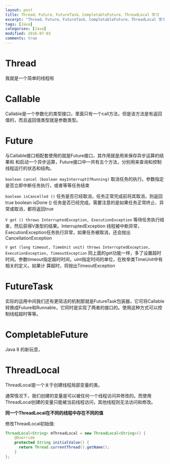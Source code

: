```yaml
---
layout: post
title: Thread、Future、FutureTask、CompletableFuture、ThreadLocal 学习
excerpt: "Thread、Future、FutureTask、CompletableFuture、ThreadLocal 学习"
tags: [Java]
categories: [Java]
modified: 2016-07-03
comments: true
---
```


# Thread

我就是一个简单的线程啦

# Callable

Callable是一个参数化的类型接口，里面只有一个call方法，但是该方法是有返回值的，而且返回值类型就是参数类型。

# Future

与Callable接口相配套使用的就是Future接口，其作用就是用来保存异步运算的结果和
和启动一个异步运算，Future接口中一共有五个方法，分别用来查询和控制线程运行的状态和结构。

  ` boolean cancel (boolean mayInterruptIfRunning) ` 取消任务的执行。参数指定是否立即中断任务执行，或者等等任务结束

  ` boolean isCancelled () ` 任务是否已经取消，任务正常完成前将其取消，则返回 true
boolean isDone () 任务是否已经完成。需要注意的是如果任务正常终止、异常或取消，都将返回true

  ` V get () throws InterruptedException, ExecutionException ` 等待任务执行结束，然后获得V类型的结果。InterruptedException 线程被中断异常， ExecutionException任务执行异常，如果任务被取消，还会抛出CancellationException

  ` V get (long timeout, TimeUnit unit) throws InterruptedException, ExecutionException, TimeoutException ` 同上面的get功能一样，多了设置超时时间。参数timeout指定超时时间，uint指定时间的单位，在枚举类TimeUnit中有相关的定义。如果计 算超时，将抛出TimeoutException


# FutureTask

实际的运用中间我们还有更简洁的机制那就是FutureTask包装器，它可将Callable转换成Future和Runnable，它同时是实现了两者的接口的。使用这种方式可以控制线程超时等等。

# CompletableFuture

Java 8 的新玩意，

# ThreadLocal

ThreadLocal是一个关于创建线程局部变量的类。

通常情况下，我们创建的变量是可以被任何一个线程访问并修改的。而使用ThreadLocal创建的变量只能被当前线程访问，其他线程则无法访问和修改。

**同一个ThreadLocal在不同的线程中存在不同的值**


修改ThreadLocal初始值:

```java
ThreadLocal<String> mThreadLocal = new ThreadLocal<String>() {
    @Override
    protected String initialValue() {
      return Thread.currentThread().getName();
    }
};
```